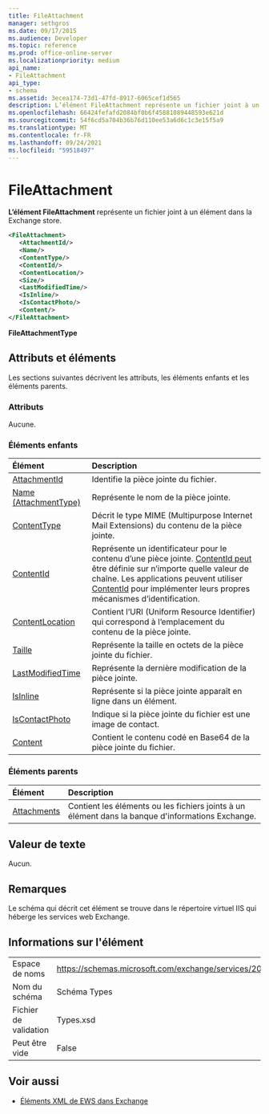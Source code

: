 ```yaml
---
title: FileAttachment
manager: sethgros
ms.date: 09/17/2015
ms.audience: Developer
ms.topic: reference
ms.prod: office-online-server
ms.localizationpriority: medium
api_name:
- FileAttachment
api_type:
- schema
ms.assetid: 3ecea174-73d1-47fd-8917-6065cef1d565
description: L’élément FileAttachment représente un fichier joint à un élément dans la Exchange store.
ms.openlocfilehash: 66424fefafd2084bf0b6f45881089448593e621d
ms.sourcegitcommit: 54f6cd5a704b36b76d110ee53a6d6c1c3e15f5a9
ms.translationtype: MT
ms.contentlocale: fr-FR
ms.lasthandoff: 09/24/2021
ms.locfileid: "59518497"
---
```

# <a name="fileattachment"></a>FileAttachment

**L’élément FileAttachment** représente un fichier joint à un élément dans la Exchange store. 
  
```XML
<FileAttachment>
   <AttachmentId/>
   <Name/>
   <ContentType/>
   <ContentId/>
   <ContentLocation/>
   <Size/>
   <LastModifiedTime/>
   <IsInline/>
   <IsContactPhoto/>
   <Content/>
</FileAttachment>
```

 **FileAttachmentType**
## <a name="attributes-and-elements"></a>Attributs et éléments

Les sections suivantes décrivent les attributs, les éléments enfants et les éléments parents.
  
### <a name="attributes"></a>Attributs

Aucune.
  
### <a name="child-elements"></a>Éléments enfants

|**Élément**|**Description**|
|:-----|:-----|
|[AttachmentId](attachmentid.md) <br/> |Identifie la pièce jointe du fichier.  <br/> |
|[Name (AttachmentType)](name-attachmenttype.md) <br/> |Représente le nom de la pièce jointe.  <br/> |
|[ContentType](contenttype.md) <br/> |Décrit le type MIME (Multipurpose Internet Mail Extensions) du contenu de la pièce jointe.  <br/> |
|[ContentId](contentid.md) <br/> |Représente un identificateur pour le contenu d’une pièce jointe. [ContentId peut](contentid.md) être définie sur n’importe quelle valeur de chaîne. Les applications peuvent utiliser [ContentId](contentid.md) pour implémenter leurs propres mécanismes d’identification.  <br/> |
|[ContentLocation](contentlocation.md) <br/> |Contient l’URI (Uniform Resource Identifier) qui correspond à l’emplacement du contenu de la pièce jointe.  <br/> |
|[Taille](size.md) <br/> |Représente la taille en octets de la pièce jointe du fichier.  <br/> |
|[LastModifiedTime](lastmodifiedtime.md) <br/> |Représente la dernière modification de la pièce jointe.  <br/> |
|[IsInline](isinline.md) <br/> |Représente si la pièce jointe apparaît en ligne dans un élément.  <br/> |
|[IsContactPhoto](iscontactphoto.md) <br/> |Indique si la pièce jointe du fichier est une image de contact.  <br/> |
|[Content](content.md) <br/> |Contient le contenu codé en Base64 de la pièce jointe du fichier.  <br/> |
   
### <a name="parent-elements"></a>Éléments parents

|**Élément**|**Description**|
|:-----|:-----|
|[Attachments](attachments-ex15websvcsotherref.md) <br/> |Contient les éléments ou les fichiers joints à un élément dans la banque d'informations Exchange.  <br/> |
   
## <a name="text-value"></a>Valeur de texte

Aucun.
  
## <a name="remarks"></a>Remarques

Le schéma qui décrit cet élément se trouve dans le répertoire virtuel IIS qui héberge les services web Exchange.
  
## <a name="element-information"></a>Informations sur l'élément

|||
|:-----|:-----|
|Espace de noms  <br/> |https://schemas.microsoft.com/exchange/services/2006/types  <br/> |
|Nom du schéma  <br/> |Schéma Types  <br/> |
|Fichier de validation  <br/> |Types.xsd  <br/> |
|Peut être vide  <br/> |False  <br/> |
   
## <a name="see-also"></a>Voir aussi



- [Éléments XML de EWS dans Exchange](ews-xml-elements-in-exchange.md)

